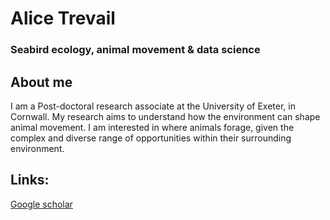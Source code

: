 # Alice Trevail 
### Seabird ecology, animal movement & data science

## About me
I am a Post-doctoral research associate at the University of Exeter, in Cornwall. My research aims to understand how the environment can shape animal movement. I am interested in where animals forage, given the complex and diverse range of opportunities within their surrounding environment.

## Links:
[Google scholar](https://scholar.google.com/citations?user=mKYlUsUAAAAJ&hl=en)
